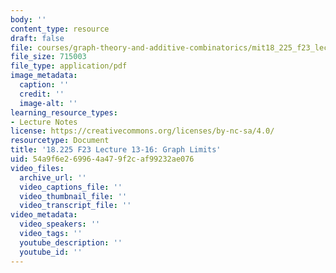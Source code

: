 ```yaml
---
body: ''
content_type: resource
draft: false
file: courses/graph-theory-and-additive-combinatorics/mit18_225_f23_lec13-16.pdf
file_size: 715003
file_type: application/pdf
image_metadata:
  caption: ''
  credit: ''
  image-alt: ''
learning_resource_types:
- Lecture Notes
license: https://creativecommons.org/licenses/by-nc-sa/4.0/
resourcetype: Document
title: '18.225 F23 Lecture 13-16: Graph Limits'
uid: 54a9f6e2-6996-4a47-9f2c-af99232ae076
video_files:
  archive_url: ''
  video_captions_file: ''
  video_thumbnail_file: ''
  video_transcript_file: ''
video_metadata:
  video_speakers: ''
  video_tags: ''
  youtube_description: ''
  youtube_id: ''
---
```

